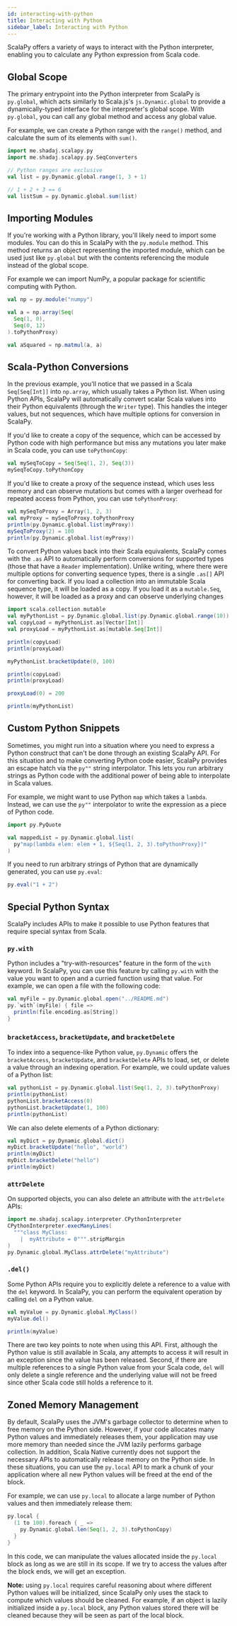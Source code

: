 ```yaml
---
id: interacting-with-python
title: Interacting with Python
sidebar_label: Interacting with Python
---
```


ScalaPy offers a variety of ways to interact with the Python interpreter, enabling you to calculate any Python expression from Scala code.

## Global Scope
The primary entrypoint into the Python interpreter from ScalaPy is `py.global`, which acts similarly to Scala.js's `js.Dynamic.global` to provide a dynamically-typed interface for the interpreter's global scope. With `py.global`, you can call any global method and access any global value.

For example, we can create a Python range with the `range()` method, and calculate the sum of its elements with `sum()`.

```scala mdoc
import me.shadaj.scalapy.py
import me.shadaj.scalapy.py.SeqConverters

// Python ranges are exclusive
val list = py.Dynamic.global.range(1, 3 + 1)

// 1 + 2 + 3 == 6
val listSum = py.Dynamic.global.sum(list)
```

## Importing Modules
If you're working with a Python library, you'll likely need to import some modules. You can do this in ScalaPy with the `py.module` method. This method returns an object representing the imported module, which can be used just like `py.global` but with the contents referencing the module instead of the global scope.

For example we can import NumPy, a popular package for scientific computing with Python.

```scala mdoc
val np = py.module("numpy")

val a = np.array(Seq(
  Seq(1, 0),
  Seq(0, 12)
).toPythonProxy)

val aSquared = np.matmul(a, a)
```

## Scala-Python Conversions
In the previous example, you'll notice that we passed in a Scala `Seq[Seq[Int]]` into `np.array`, which usually takes a Python list. When using Python APIs, ScalaPy will automatically convert scalar Scala values into their Python equivalents (through the `Writer` type). This handles the integer values, but not sequences, which have multiple options for conversion in ScalaPy.

If you'd like to create a copy of the sequence, which can be accessed by Python code with high performance but miss any mutations you later make in Scala code, you can use `toPythonCopy`:

```scala mdoc
val mySeqToCopy = Seq(Seq(1, 2), Seq(3))
mySeqToCopy.toPythonCopy
```

If you'd like to create a proxy of the sequence instead, which uses less memory and can observe mutations but comes with a larger overhead for repeated access from Python, you can use `toPythonProxy`:

```scala mdoc
val mySeqToProxy = Array(1, 2, 3)
val myProxy = mySeqToProxy.toPythonProxy
println(py.Dynamic.global.list(myProxy))
mySeqToProxy(2) = 100
println(py.Dynamic.global.list(myProxy))
```

To convert Python values back into their Scala equivalents, ScalaPy comes with the `.as` API to automatically perform conversions for supported types (those that have a `Reader` implementation). Unlike writing, where there were multiple options for converting sequence types, there is a single `.as[]` API for converting back. If you load a collection into an immutable Scala sequence type, it will be loaded as a copy. If you load it as a `mutable.Seq`, however, it will be loaded as a proxy and can observe underlying changes

```scala mdoc
import scala.collection.mutable
val myPythonList = py.Dynamic.global.list(py.Dynamic.global.range(10))
val copyLoad = myPythonList.as[Vector[Int]]
val proxyLoad = myPythonList.as[mutable.Seq[Int]]

println(copyLoad)
println(proxyLoad)

myPythonList.bracketUpdate(0, 100)

println(copyLoad)
println(proxyLoad)

proxyLoad(0) = 200

println(myPythonList)
```

## Custom Python Snippets
Sometimes, you might run into a situation where you need to express a Python construct that can't be done through an existing ScalaPy API. For this situation and to make converting Python code easier, ScalaPy provides an escape hatch via the `py""` string interpolator. This lets you run arbitrary strings as Python code with the additional power of being able to interpolate in Scala values.

For example, we might want to use Python `map` which takes a `lambda`. Instead, we can use the `py""` interpolator to write the expression as a piece of Python code.

```scala mdoc
import py.PyQuote

val mappedList = py.Dynamic.global.list(
  py"map(lambda elem: elem + 1, ${Seq(1, 2, 3).toPythonProxy})"
)
```

If you need to run arbitrary strings of Python that are dynamically generated, you can use `py.eval`:
```scala mdoc
py.eval("1 + 2")
```

## Special Python Syntax
ScalaPy includes APIs to make it possible to use Python features that require special syntax from Scala.

### `py.with`
Python includes a "try-with-resources" feature in the form of the `with` keyword. In ScalaPy, you can use this feature by calling `py.with` with the value you want to open and a curried function using that value. For example, we can open a file with the following code:

```scala mdoc
val myFile = py.Dynamic.global.open("../README.md")
py.`with`(myFile) { file =>
  println(file.encoding.as[String])
}
```

### `bracketAccess`, `bracketUpdate`, and `bracketDelete`
To index into a sequence-like Python value, `py.Dynamic` offers the `bracketAccess`, `bracketUpdate`, and `bracketDelete` APIs to load, set, or delete a value through an indexing operation. For example, we could update values of a Python list:

```scala mdoc
val pythonList = py.Dynamic.global.list(Seq(1, 2, 3).toPythonProxy)
println(pythonList)
pythonList.bracketAccess(0)
pythonList.bracketUpdate(1, 100)
println(pythonList)
```

We can also delete elements of a Python dictionary:
```scala mdoc
val myDict = py.Dynamic.global.dict()
myDict.bracketUpdate("hello", "world")
println(myDict)
myDict.bracketDelete("hello")
println(myDict)
```

### `attrDelete`
On supported objects, you can also delete an attribute with the `attrDelete` APIs:
```scala mdoc
import me.shadaj.scalapy.interpreter.CPythonInterpreter
CPythonInterpreter.execManyLines(
  """class MyClass:
    |  myAttribute = 0""".stripMargin
)
py.Dynamic.global.MyClass.attrDelete("myAttribute")
```

### `.del()`
Some Python APIs require you to explicitly delete a reference to a value with the `del` keyword. In ScalaPy, you can perform the equivalent operation by calling `del` on a Python value.

```scala mdoc:silent
val myValue = py.Dynamic.global.MyClass()
myValue.del()
```
```scala mdoc:crash
println(myValue)
```

There are two key points to note when using this API. First, although the Python value is still available in Scala, any attempts to access it will result in an exception since the value has been released. Second, if there are multiple references to a single Python value from your Scala code, `del` will only delete a single reference and the underlying value will not be freed since other Scala code still holds a reference to it.

## Zoned Memory Management
By default, ScalaPy uses the JVM's garbage collector to determine when to free memory on the Python side. However, if your code allocates many Python values and immediately releases them, your application may use more memory than needed since the JVM lazily performs garbage collection. In addition, Scala Native currently does not support the necessary APIs to automatically release memory on the Python side. In these situations, you can use the `py.local` API to mark a chunk of your application where all new Python values will be freed at the end of the block.

For example, we can use `py.local` to allocate a large number of Python values and then immediately release them:
```scala mdoc
py.local {
  (1 to 100).foreach { _ =>
    py.Dynamic.global.len(Seq(1, 2, 3).toPythonCopy)
  }
}
```

In this code, we can manipulate the values allocated inside the `py.local` block as long as we are still in its scope. If we try to access the values after the block ends, we will get an exception.

**Note:** using `py.local` requires careful reasoning about where different Python values will be initialized, since ScalaPy only uses the stack to compute which values should be cleaned. For example, if an object is lazily initialized inside a `py.local` block, any Python values stored there will be cleaned because they will be seen as part of the local block.
